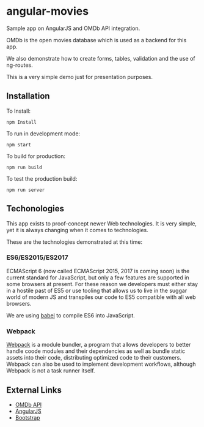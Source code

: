 # angular-movies
Sample app on AngularJS and OMDb API integration.

OMDb is the open movies database which is used as a backend for this app.

We also demonstrate how to create forms, tables, validation and the use of ng-routes.

This is a very simple demo just for presentation purposes.

## Installation
To Install:

    npm Install

To run in development mode:

    npm start

To build for production:

    npm run build

To test the production build:

    npm run server

## Techonologies

This app exists to proof-concept newer Web technologies. 
It is very simple, yet it is always changing when it comes to technologies.

These are the technologies demonstrated at this time:

### ES6/ES2015/ES2017

ECMAScript 6 (now called ECMAScript 2015, 2017 is coming soon) is the current standard for JavaScript, but only a few features are supported in some browsers at present.
For these reason we developers must either stay in a hostile past of ES5 or use tooling that allows us to live in the suggar world of modern JS and transpiles our code to ES5 compatible with all web browsers.

We are using  [babel](https://babeljs.io/]) to compile ES6 into JavaScript.

### Webpack

[Webpack](https://webpack.github.io/) is a module bundler, a program that allows developers to better handle coode modules and their dependencies as well as bundle static assets into their code, distributing optimized code to their customers.
Webpack can also be used to implement development workflows, although Webpack is not a task runner itself.
 
## External Links
* [OMDb API](http://www.omdbapi.com/)
* [AngularJS](https://angularjs.org/)
* [Bootstrap](http://getbootstrap.com/)